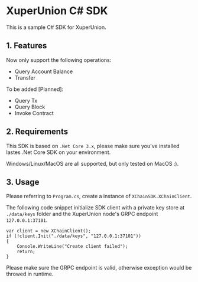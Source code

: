 # XuperUnion C# SDK

This is a sample C# SDK for XuperUnion.

## 1. Features

Now only support the following operations:

* Query Account Balance
* Transfer

To be added [Planned]:
* Query Tx
* Query Block
* Invoke Contract

## 2. Requirements

This SDK is based on `.Net Core 3.x`, please make sure you've installed lastes .Net Core SDK on your environment.

Windows/Linux/MacOS are all supported, but only tested on MacOS :).

## 3. Usage

Please referring to `Program.cs`, create a instance of `XChainSDK.XChainClient`.

The following code snippet initialize SDK client with a private key store at `./data/keys` folder and the XuperUnion node's GRPC endpoint `127.0.0.1:37101`.

```
var client = new XChainClient();
if (!client.Init("./data/keys", "127.0.0.1:37101"))
{
    Console.WriteLine("Create client failed");
    return;
}
```

Please make sure the GRPC endpoint is valid, otherwise exception would be throwed in runtime.